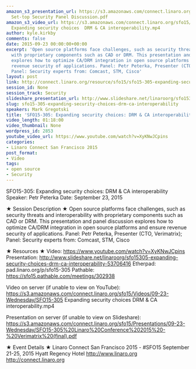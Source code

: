 ```yaml
---
amazon_s3_presentation_url: https://s3.amazonaws.com/connect.linaro.org/sfo15/Presentations/09-23-Wednesday/SFO15-309-
  Set-top Security Panel Discussion.pdf
amazon_s3_video_url: https://s3.amazonaws.com/connect.linaro.org/sfo15/Videos/09-23-Wednesday/SFO15-305
  Expanding security choices  DRM & CA interoperability.mp4
author: kyle.kirkby
comments: false
date: 2015-09-23 00:00:00+00:00
excerpt: 'Open source platforms face challenges, such as security threats and interoperability
  with proprietary components such as CAD or DRM. This presentation and panel discussion
  explores how to optimize CA/DRM integration in open source platforms and ensure
  revenue security of applications. Panel: Petr Peterka, Presenter (CTO, Verimatrix);
  Panel: Security experts from: Comcast, STM, Cisco'
layout: post
link: http://connect.linaro.org/resource/sfo15/sfo15-305-expanding-security-choices-drm-ca-interoperability/
session_id: None
session_track: Security
slideshare_presentation_url: http://www.slideshare.net/linaroorg/sfo15309-expanding-security-choices-panel-drm-and-ca-interoperability
slug: sfo15-305-expanding-security-choices-drm-ca-interoperability
speakers: Mark Gregotski
title: 'SFO15-305: Expanding security choices: DRM & CA interoperability'
video_length: 01:18:00
video_thumbnail: None
wordpress_id: 2853
youtube_video_url: https://www.youtube.com/watch?v=XyKNwJCpins
categories:
- Linaro Connect San Francisco 2015
post_format:
- Video
tags:
- open source
- Security
---
```


SFO15-305: Expanding security choices: DRM & CA interoperability
Speaker: Petr Peterka
Date: September 23, 2015

★ Session Description ★
Open source platforms face challenges, such as security threats and interoperability with proprietary components such as CAD or DRM. This presentation and panel discussion explores how to optimize CA/DRM integration in open source platforms and ensure revenue security of applications. Panel: Petr Peterka, Presenter (CTO, Verimatrix); Panel: Security experts from: Comcast, STM, Cisco

★ Resources ★ 
Video: https://www.youtube.com/watch?v=XyKNwJCpins
Presentation: http://www.slideshare.net/linaroorg/sfo15305-expanding-security-choices-drm-ca-interoperability-53706416
Etherpad: pad.linaro.org/p/sfo15-305
Pathable: https://sfo15.pathable.com/meetings/302938

Video on server (if unable to view on YouTube):
https://s3.amazonaws.com/connect.linaro.org/sfo15/Videos/09-23-Wednesday/SFO15-305 Expanding security choices DRM & CA interoperability.mp4

Presentation on server (if unable to view on Slideshare): https://s3.amazonaws.com/connect.linaro.org/sfo15/Presentations/09-23-Wednesday/SFO15-305%20Linaro%20Conference%202015%20-%20Verimatrix%20(final).pdf

★ Event Details ★ 
Linaro Connect San Francisco 2015 - #SFO15 
September 21-25, 2015 
Hyatt Regency Hotel 
http://www.linaro.org
http://connect.linaro.org
